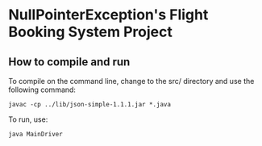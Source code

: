 # NullPointerException's Flight Booking System Project

## How to compile and run

To compile on the command line, change to the src/ directory and use the following command:

```
javac -cp ../lib/json-simple-1.1.1.jar *.java
```
To run, use:

```
java MainDriver
```
